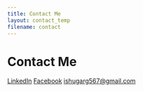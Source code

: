 ```yaml
---
title: Contact Me
layout: contact_temp
filename: contact
--- 
```


# Contact Me


<i class="fa fa-linkedin" aria-hidden="true"></i> <a href="www.linkedin.com/in/ishugarg" title="LinkedIn">LinkedIn</a>
<i class="fa fa-facebook" aria-hidden="true"></i> <a href="https://www.facebook.com/ishugarg567" title="facebook">Facebook</a>
<i class="fa fa-envelope-square" aria-hidden="true"></i> <a href="ishugarg567@gmail.com" title="email">ishugarg567@gmail.com</a>
